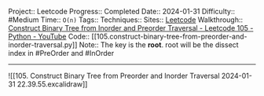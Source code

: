 Project:: Leetcode
Progress:: Completed
Date:: 2024-01-31
Difficulty:: #Medium 
Time:: `O(n)`
Tags:: 
Techniques:: 
Sites:: [Leetcode](https://leetcode.com/problems/construct-binary-tree-from-preorder-and-inorder-traversal/)
Walkthrough:: [Construct Binary Tree from Inorder and Preorder Traversal - Leetcode 105 - Python - YouTube](https://www.youtube.com/watch?v=ihj4IQGZ2zc)
Code:: [[105.construct-binary-tree-from-preorder-and-inorder-traversal.py]]
Note:: The key is the **root**. root will be the dissect index in #PreOrder and #InOrder 

---

![[105. Construct Binary Tree from Preorder and Inorder Traversal 2024-01-31 22.39.55.excalidraw]]
